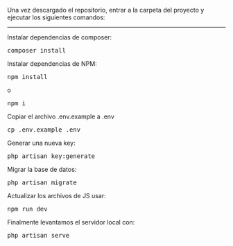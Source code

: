 Una vez descargado el repositorio, entrar a la carpeta del proyecto y ejecutar los siguientes comandos:
<hr/>
Instalar dependencias de composer:
<pre>composer install</pre> 
Instalar dependencias de NPM:
<pre>npm install</pre> o <pre>npm i</pre>
Copiar el archivo .env.example a .env
<pre>cp .env.example .env</pre>
Generar una nueva key:
<pre>php artisan key:generate</pre>
Migrar la base de datos:
<pre>php artisan migrate</pre> 
Actualizar los archivos de JS usar:
<pre>npm run dev</pre> 
Finalmente levantamos el servidor local con: 
<pre>php artisan serve</pre>
